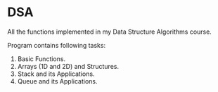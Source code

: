 # DSA

All the functions implemented in my Data Structure Algorithms course.

Program contains following tasks:

1. Basic Functions.
2. Arrays (1D and 2D) and Structures.
3. Stack and its Applications.
4. Queue and its Applications.
